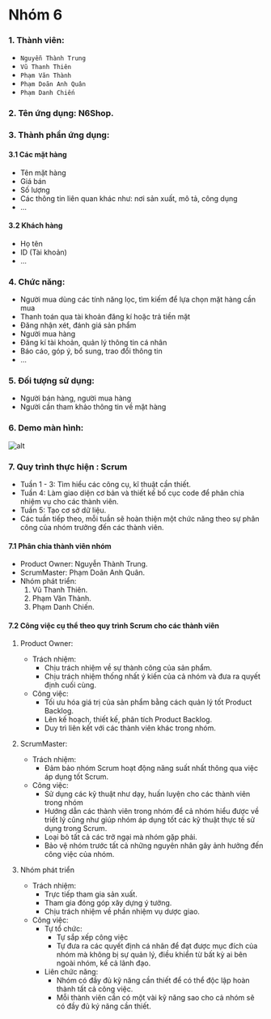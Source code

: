 # Nhóm 6

### 1. Thành viên:
* `Nguyễn Thành Trung`
* `Vũ Thanh Thiên`
* `Phạm Văn Thành`
* `Phạm Doãn Anh Quân`
* `Phạm Danh Chiến`

### 2. Tên ứng dụng: N6Shop.

### 3. Thành phần ứng dụng:
#### 3.1 Các mặt hàng
* Tên mặt hàng
* Giá bán
* Số lượng
* Các thông tin liên quan khác như: nơi sản xuất, mô tả, công dụng
* ...


#### 3.2 Khách hàng
* Họ tên
* ID (Tài khoản)
* ...

### 4. Chức năng:
* Người mua dùng các tính năng lọc, tìm kiếm để lựa chọn mặt hàng cần mua
* Thanh toán qua tài khoản đăng kí hoặc trả tiền mặt
* Đăng nhận xét, đánh giá sản phẩm
* Người mua hàng
* Đăng kí tài khoản, quản lý thông tin cá nhân
* Báo cáo, góp ý, bổ sung, trao đổi thông tin
* ... 

### 5. Đối tượng sử dụng:
* Người bán hàng, người mua hàng
* Người cần tham khảo thông tin về mặt hàng

### 6. Demo màn hình:
![alt](https://scontent.fhan2-3.fna.fbcdn.net/v/t1.15752-9/51979942_609360689535139_3334627215798173696_n.jpg?_nc_cat=107&_nc_oc=AQmm36XSQ3br7EljYCvJeh0xEwgWyurkSkBIA5miI2q9JwT6Hxb6tS4jKprZd_TN4Dw&_nc_ht=scontent.fhan2-3.fna&oh=5af781cec604d6d81b5652829bb00724&oe=5CF728D6)

### 7. Quy trình thực hiện : Scrum
* Tuần 1 - 3: Tìm hiểu các công cụ, kĩ thuật cần thiết.
* Tuần 4: Làm giao diện cơ bản và thiết kế bố cục code để phân chia nhiệm vụ cho các thành viên.
* Tuần 5: Tạo cơ sở dữ liệu.
* Các tuần tiếp theo, mỗi tuần sẽ hoàn thiện một chức năng theo sự phân công của nhóm trưởng đến các thành viên.

#### 7.1 Phân chia thành viên nhóm
* Product Owner: Nguyễn Thành Trung.
* ScrumMaster: Phạm Doãn Anh Quân.
* Nhóm phát triển:
	1. Vũ Thanh Thiên.
	2. Phạm Văn Thành.
	3. Phạm Danh Chiến.

#### 7.2 Công việc cụ thể theo quy trình Scrum cho các thành viên
1. Product Owner:
	* Trách nhiệm:
		- Chịu trách nhiệm về sự thành công của sản phẩm.
		- Chịu trách nhiệm thống nhất ý kiến của cả nhóm và đưa ra quyết định cuối cùng.
	* Công việc:
		- Tối ưu hóa giá trị của sản phẩm bằng cách quản lý tốt Product Backlog.
		- Lên kế hoạch, thiết kế, phân tích Product Backlog.
		- Duy trì liên kết với các thành viên khác trong nhóm.
2. ScrumMaster:
	* Trách nhiệm:
		- Đảm bảo nhóm Scrum hoạt động năng suất nhất thông qua việc áp dụng tốt Scrum.
	* Công việc:
		- Sử dụng các kỹ thuật như dạy, huấn luyện cho các thành viên trong nhóm
		- Hướng dẫn các thành viên trong nhóm để cả nhóm hiểu được về triết lý cũng như giúp nhóm áp dụng tốt các kỹ thuật thực tế sử dụng trong Scrum.
        - Loại bỏ tất cả các trở ngại mà nhóm gặp phải.
        - Bảo vệ nhóm trước tất cả những nguyên nhân gây ảnh hưởng đến công việc của nhóm.

3. Nhóm phát triển
	* Trách nhiệm:
		- Trực tiếp tham gia sản xuất.
		- Tham gia đóng góp xây dựng ý tưởng.
		- Chịu trách nhiệm về phần nhiệm vụ dược giao.
	* Công việc:
		- Tự tổ chức:
			* Tự sắp xếp công việc
			* Tự đưa ra các quyết định cá nhân để đạt được mục đích của nhóm mà không bị sự quản lý, điều khiển từ bất kỳ ai bên ngoài nhóm, kể cả lãnh đạo.
		- Liên chức năng:
			* Nhóm có đầy đủ kỹ năng cần thiết để có thể độc lập hoàn thành tất cả công việc.
			* Mỗi thành viên cần có một vài kỹ năng sao cho cả nhóm sẽ có đầy đủ ký năng cần thiết.
